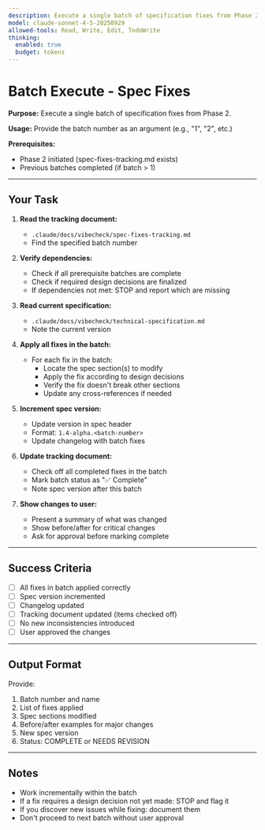 ```yaml
---
description: Execute a single batch of specification fixes from Phase 2
model: claude-sonnet-4-5-20250929
allowed-tools: Read, Write, Edit, TodoWrite
thinking:
  enabled: true
  budget: tokens
---
```


# Batch Execute - Spec Fixes

**Purpose:** Execute a single batch of specification fixes from Phase 2.

**Usage:** Provide the batch number as an argument (e.g., "1", "2", etc.)

**Prerequisites:**
- Phase 2 initiated (spec-fixes-tracking.md exists)
- Previous batches completed (if batch > 1)

---

## Your Task

1. **Read the tracking document:**
   - `.claude/docs/vibecheck/spec-fixes-tracking.md`
   - Find the specified batch number

2. **Verify dependencies:**
   - Check if all prerequisite batches are complete
   - Check if required design decisions are finalized
   - If dependencies not met: STOP and report which are missing

3. **Read current specification:**
   - `.claude/docs/vibecheck/technical-specification.md`
   - Note the current version

4. **Apply all fixes in the batch:**
   - For each fix in the batch:
     - Locate the spec section(s) to modify
     - Apply the fix according to design decisions
     - Verify the fix doesn't break other sections
     - Update any cross-references if needed

5. **Increment spec version:**
   - Update version in spec header
   - Format: `1.4-alpha.<batch-number>`
   - Update changelog with batch fixes

6. **Update tracking document:**
   - Check off all completed fixes in the batch
   - Mark batch status as "✅ Complete"
   - Note spec version after this batch

7. **Show changes to user:**
   - Present a summary of what was changed
   - Show before/after for critical changes
   - Ask for approval before marking complete

---

## Success Criteria

- [ ] All fixes in batch applied correctly
- [ ] Spec version incremented
- [ ] Changelog updated
- [ ] Tracking document updated (items checked off)
- [ ] No new inconsistencies introduced
- [ ] User approved the changes

---

## Output Format

Provide:
1. Batch number and name
2. List of fixes applied
3. Spec sections modified
4. Before/after examples for major changes
5. New spec version
6. Status: COMPLETE or NEEDS REVISION

---

## Notes

- Work incrementally within the batch
- If a fix requires a design decision not yet made: STOP and flag it
- If you discover new issues while fixing: document them
- Don't proceed to next batch without user approval
